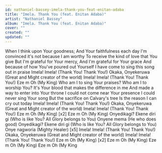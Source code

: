 ```yaml
---
id: nathaniel-bassey-imela-thank-you-feat-enitan-adaba
title: "Imela. Thank You (feat. Enitan Adaba)"
artist: "Nathaniel Bassey"
album: "Imela. Thank You (feat. Enitan Adaba)"
cover: ""
created: ""
updated: ""
---
```


When I think upon Your goodness;
And Your faithfulness each day
I'm convinced it's not because I am worthy
To receive the kind of love that You give
But I'm grateful for Your mercy,
And I'm grateful for Your grace
And because of how You've poured out Yourself
I have come to sing this song out in praise
Imela! Imela! (Thank You! Thank You!)
Okaka, Onyekeruwa (Great and Might creator of the world)
Imela! Imela! (Thank You! Thank You!)
Eze m Oh (My King)
Who am I to sing Your praises?
Who am I to worship You?
It's Your blood that makes the difference in me
And made a way to enter into Your throne
I could not come near Your presence
I could never sing Your song
But the sacrifice on Calvary's tree
Is the reason I can cry out today
Imela! Imela! (Thank You! Thank You!)
Okaka, Onyekeruwa (Great and Might creator of the world)
Imela! Imela! (Thank You! Thank You!)
Eze m Oh (My King)
[x2]
Eze m Oh (My King)
Onyedikagi? Ekene diri gi (Who is like You? All Glory belongs to You)
Onyene mema (He who does good)
Onyedikagi? Ekene diri gi (Who is like You? All Glory belongs to You)
Onye nagworia (Mighty Healer)
[x5]
Imela! Imela! (Thank You! Thank You!)
Okaka, Onyekeruwa (Great and Might creator of the world)
Imela! Imela! (Thank You! Thank You!)
Eze m Oh (My King)
[x2]
Eze m Oh (My King)
Eze m Oh (My King)
Eze m Oh (My King